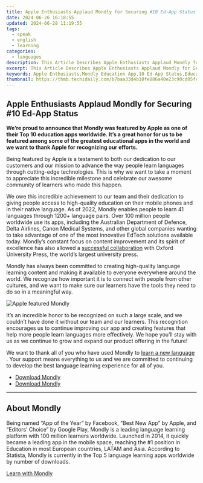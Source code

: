 ```yaml
---
title: Apple Enthusiasts Applaud Mondly for Securing #10 Ed-App Status
date: 2024-06-26 16:18:55
updated: 2024-06-28 11:19:55
tags:
  - speak
  - english
  - learning
categories:
  - languages
description: This Article Describes Apple Enthusiasts Applaud Mondly for Securing #10 Ed-App Status
excerpt: This Article Describes Apple Enthusiasts Applaud Mondly for Securing #10 Ed-App Status
keywords: Apple Enthusiasts,Mondly Education App,10 Ed-App Status,Educational Apps,Applauding Educational Applications,Apple's EdTech Offerings,Top 10 Educational App Rankings
thumbnail: https://thmb.techidaily.com/b7baa33d4b10fe886a40e23c90cd05fef9558b48e747814e8f0bb0ff84874df4.jpg
---
```


## Apple Enthusiasts Applaud Mondly for Securing #10 Ed-App Status

 **We’re proud to announce that Mondly was featured by Apple as one of their Top 10 education apps worldwide. It’s a great honor for us to be featured among some of the greatest educational apps in the world and we want to thank Apple for recognizing our efforts.**

 Being featured by Apple is a testament to both our dedication to our customers and our mission to advance the way people learn languages through cutting-edge technologies. This is why we want to take a moment to appreciate this incredible milestone and celebrate our awesome community of learners who made this happen.

 We owe this incredible achievement to our team and their dedication to giving people access to high-quality education on their mobile phones and in their native language. As of 2022, Mondly enables people to learn 41 languages through 1200+ language pairs. Over 100 million people worldwide use its apps, including the Australian Department of Defence, Delta Airlines, Canon Medical Systems, and other global companies wanting to take advantage of one of the most innovative EdTech solutions available today. Mondly’s constant focus on content improvement and its spirit of excellence has also allowed a [successful collaboration](https://shop.mondly.com/affiliate.php?ACCOUNT=ATISTUDI&AFFILIATE=108875&PATH=https://www.mondly.com?AFFILIATE=108875) with Oxford University Press, the world’s largest university press.

 Mondly has always been committed to creating high-quality language learning content and making it available to everyone everywhere around the world. We recognize how important it is to connect with people from other cultures, and we want to make sure our learners have the tools they need to do so in a meaningful way.

![Apple featured Mondly](https://edge.mondly.com/blog/wp-content/uploads/2022/04/apple-featured-mondly-960x755.jpg "Featured By Apple: Mondly Is In Top 10 Education Apps Worldwide 2")

 It’s an incredible honor to be recognized on such a large scale, and we couldn’t have done it without our team and our learners. This recognition encourages us to continue improving our app and creating features that help more people learn languages more effectively. We hope you’ll stay with us as we continue to grow and expand our product offering in the future!

 We want to thank all of you who have used Mondly to [learn a new language](https://shop.mondly.com/affiliate.php?ACCOUNT=ATISTUDI&AFFILIATE=108875&PATH=https://www.mondly.com?AFFILIATE=108875) . Your support means everything to us and we are committed to continuing to develop the best language learning experience for all of you.

* [Download Mondly](https://www.facebook.com/sharer/sharer.php?u=https%3A%2F%2Fwww.mondly.com%2Fblog%2Fapple-top-education-apps%2F&t=Featured+by+Apple%3A+Mondly+is+in+Top+10+Education+Apps+Worldwide "Share on Facebook")
* [Download Mondly](https://shop.mondly.com/affiliate.php?ACCOUNT=ATISTUDI&AFFILIATE=108875&PATH=https://www.mondly.com?AFFILIATE=108875)

---

## About Mondly

 Being named “App of the Year” by Facebook, “Best New App” by Apple, and “Editors’ Choice” by Google Play, Mondly is a leading language learning platform with 100 million learners worldwide. Launched in 2014, it quickly became a leading app in the mobile space, reaching the #1 position in Education in most European countries, LATAM and Asia. According to Statista, Mondly is currently in the Top 5 language learning apps worldwide by number of downloads.

[Learn with Mondly](https://adjt.mondly.com/5ixfg4k?campaign=blog-post-id-6653&fallback=https%3A%2F%2Fapp.mondly.com%3Futm%5Fmedium%3Dblog%5Fblog-post-id-6653%26utm%5Fsource%3Dblog-post-id-6653&redirect%5Fmacos=https%3A%2F%2Fapp.mondly.com%3Futm%5Fmedium%3Dblog%5Fblog-post-id-6653%26utm%5Fsource%3Dblog-post-id-6653&redirect%5Fandroid=https%3A%2F%2Fplay.google.com%2Fstore%2Fapps%2Fdetails%3Fid%3Dcom.atistudios.mondly.languages%3Futm%5Fmedium%3Dblog%5Fblog-post-id-6653%26utm%5Fsource%3Dblog-post-id-6653&redirect%5Fios=https%3A%2F%2Fapps.apple.com%2Fapp%2Fapple-store%2Fid987873536%3Fpt%3D78954800%26ct%3Dblog-post-id-6653%26mt%3D8 "Learn with Mondly")

<ins class="adsbygoogle"
     style="display:block"
     data-ad-format="autorelaxed"
     data-ad-client="ca-pub-7571918770474297"
     data-ad-slot="1223367746"></ins>



<ins class="adsbygoogle"
     style="display:block"
     data-ad-client="ca-pub-7571918770474297"
     data-ad-slot="8358498916"
     data-ad-format="auto"
     data-full-width-responsive="true"></ins>
